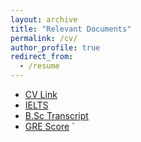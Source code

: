 ```yaml
---
layout: archive
title: "Relevant Documents"
permalink: /cv/
author_profile: true
redirect_from:
  - /resume
---
```


- [CV Link](https://nafisa11bd.github.io//files/Nafisa_Sabnam_Shama_Resume.pdf)
- [IELTS](https://nafisa11bd.github.io//files/IELTS_Score.pdf)
- [B.Sc Transcript](https://nafisa11bd.github.io//files/Academic_Transcript.pdf)
- [GRE Score](https://nafisa11bd.github.io//files/GRE_Score.pdf)
  `
